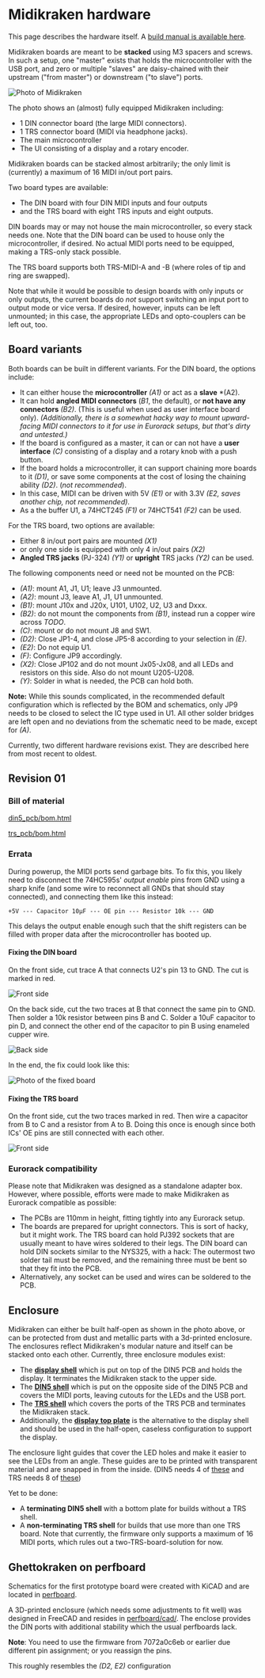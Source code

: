 Midikraken hardware
===================

This page describes the hardware itself. A [build manual is available here](building.md).

Midikraken boards are meant to be **stacked** using M3 spacers and screws.
In such a setup, one "master" exists that holds the microcontroller with
the USB port, and zero or multiple "slaves" are daisy-chained with their
upstream ("from master") or downstream ("to slave") ports.

![Photo of Midikraken](img/midikraken_trs_din_ui.jpg)

The photo shows an (almost) fully equipped Midikraken including:

- 1 DIN connector board (the large MIDI connectors).
- 1 TRS connector board (MIDI via headphone jacks).
- The main microcontroller
- The UI consisting of a display and a rotary encoder.

Midikraken boards can be stacked almost arbitrarily; the only limit is
(currently) a maximum of 16 MIDI in/out port pairs.

Two board types are available:
- The DIN board with four DIN MIDI inputs and four outputs
- and the TRS board with eight TRS inputs and eight outputs.

DIN boards may or may not house the main microcontroller, so every stack needs
one. Note that the DIN board can be used to house only the microcontroller, if
desired. No actual MIDI ports need to be equipped, making a TRS-only stack
possible.

The TRS board supports both TRS-MIDI-A and -B (where roles of tip and ring
are swapped).

Note that while it would be possible to design boards with
only inputs or only outputs, the current boards do *not* support switching
an input port to output mode or vice versa. If desired, however, inputs
can be left unmounted; in this case, the appropriate LEDs and opto-couplers
can be left out, too.

Board variants
--------------

Both boards can be built in different variants. For the DIN board, the options
include:

- It can either house the **microcontroller** *(A1)* or act as a **slave** *(A2).
- It can hold **angled MIDI connectors** (*B1*, the default), or **not have any connectors** *(B2)*.
  (This is useful when used as user interface board only). *(Additionally, there
  is a somewhat hacky way to mount upward-facing MIDI connectors to it for use
  in Eurorack setups, but that's dirty and untested.)*
- If the board is configured as a master, it can or can not have a **user
  interface** *(C)* consisting of a display and a rotary knob with a push button.
- If the board holds a microcontroller, it can support chaining more boards to it *(D1)*,
  or save some components at the cost of losing the chaining ability *(D2)*. (*not
  recommended*).
- In this case, MIDI can be driven with 5V *(E1)* or with 3.3V *(E2, saves another chip, 
  not recommended)*.
- As a the buffer U1, a 74HCT245 *(F1)* or 74HCT541 *(F2)* can be used.

For the TRS board, two options are available:
- Either 8 in/out port pairs are mounted *(X1)*
- or only one side is equipped with only 4 in/out pairs *(X2)*
- **Angled TRS jacks** (PJ-324) *(Y1)* or **upright** TRS jacks *(Y2)* can be used.

The following components need or need not be mounted on the PCB:
- *(A1)*: mount A1, J1, U1; leave J3 unmounted.
- *(A2)*: mount J3, leave A1, J1, U1 unmounted.
- *(B1)*: mount J10x and J20x, U101, U102, U2, U3 and Dxxx.
- *(B2)*: do not mount the components from *(B1)*, instead run a copper wire across *TODO*.
- *(C)*: mount or do not mount J8 and SW1.
- *(D2)*: Close JP1-4, and close JP5-8 according to your selection in *(E)*.
- *(E2)*: Do not equip U1.
- *(F)*: Configure JP9 accordingly.
- *(X2)*: Close JP102 and do not mount Jx05-Jx08, and all LEDs and resistors on this side.
 Also do not mount U205-U208.
- *(Y)*: Solder in what is needed, the PCB can hold both.

**Note:** While this sounds complicated, in the recommended default configuration which is reflected
by the BOM and schematics, only JP9 needs to be closed to select the IC type used in U1. All other
solder bridges are left open and no deviations from the schematic need to be made, except for *(A)*.



Currently, two different hardware revisions exist. They are described here from most recent to
oldest.

Revision 01
-----------

### Bill of material

[din5_pcb/bom.html](https://htmlpreview.github.io/?https://github.com/Windfisch/midikraken/blob/master/hardware/din5_pcb/bom.html)

[trs_pcb/bom.html](https://htmlpreview.github.io/?https://github.com/Windfisch/midikraken/blob/master/hardware/trs_pcb/bom.html)


### Errata

During powerup, the MIDI ports send garbage bits. To fix this,
you likely need to disconnect the 74HC595s' *output enable* pins from GND
using a sharp knife (and some wire to reconnect all GNDs that should stay
connected), and connecting them like this instead:

```
+5V --- Capacitor 10µF --- OE pin --- Resistor 10k --- GND
```

This delays the output enable enough such that the shift registers can
be filled with proper data after the microcontroller has booted up.

#### Fixing the DIN board

On the front side, cut trace A that connects U2's pin 13 to GND. The cut
is marked in red.

![Front side](img/din5_rev01_patch_front.png)

On the back side, cut the two traces at B that connect the same pin to GND.
Then solder a 10k resistor between pins B and C. Solder a 10uF capacitor
to pin D, and connect the other end of the capacitor to pin B using enameled
cupper wire.

![Back side](img/din5_rev01_patch_back.png)

In the end, the fix could look like this:

![Photo of the fixed board](img/din5_rev01_patch_photo.jpg)

#### Fixing the TRS board

On the front side, cut the two traces marked in red. Then wire a capacitor from
B to C and a resistor from A to B. Doing this once is enough since both ICs' OE
pins are still connected with each other.

![Front side](img/trs_rev01_patch_front.png)


### Eurorack compatibility

Please note that Midikraken was designed as a standalone adapter box. However,
where possible, efforts were made to make Midikraken as Eurorack compatible as
possible:

- The PCBs are 110mm in height, fitting tightly into any Eurorack setup.
- The boards are prepared for upright connectors. This is sort of hacky, but it
  might work. The TRS board can hold PJ392 sockets that are usually meant to
  have wires soldered to their legs. The DIN board can hold DIN sockets similar
  to the NYS325, with a hack: The outermost two solder tail must be removed, and
  the remaining three must be bent so that they fit into the PCB.
- Alternatively, any socket can be used and wires can be soldered to the PCB.

Enclosure
---------

Midikraken can either be built half-open as shown in the photo above, or can be
protected from dust and metallic parts with a 3d-printed enclosure.  The
enclosures reflect Midikraken's modular nature and itself can be stacked onto
each other. Currently, three enclosure modules exist:

- The [**display shell**](display_shell.FCStd) which is put on top of the DIN5
  PCB and holds the display.  It terminates the Midikraken stack to the upper
  side.
- The [**DIN5 shell**](din5_shell.FCStd) which is put on the opposite side of
  the DIN5 PCB and covers the MIDI ports, leaving cutouts for the LEDs and the
  USB port.
- The [**TRS shell**](trs_back_shell.FCStd) which covers the ports of the TRS
  PCB and terminates the Midikraken stack.
- Additionally, the [**display top plate**](display_plate.FCStd) is the
  alternative to the display shell and should be used in the half-open,
  caseless configuration to support the display.

The enclosure light guides that cover the LED holes and make it easier to see
the LEDs from an angle. These guides are to be printed with transparent material
and are snapped in from the inside.
(DIN5 needs 4 of [these](din5_lightguide.FCStd) and TRS needs 8 of [these](trs_lightguide.FCStd))

Yet to be done:

- A **terminating DIN5 shell** with a bottom plate for builds without a TRS shell.
- A **non-terminating TRS shell** for builds that use more than one TRS board.
  Note that currently, the firmware only supports a maximum of 16 MIDI ports, which
  rules out a two-TRS-board-solution for now.


Ghettokraken on perfboard
-------------------------

Schematics for the first prototype board were created with KiCAD and are
located in [perfboard](perfboard).

A 3D-printed enclosure (which needs some adjustments to fit well) was
designed in FreeCAD and resides in [perfboard/cad/](perfboard/cad/).
The enclose provides the DIN ports with additional stability which the
usual perfboards lack.

**Note**: You need to use the firmware from 7072a0c6eb or earlier due
different pin assignment; or you reassign the pins.

This roughly resembles the *(D2, E2)* configuration

